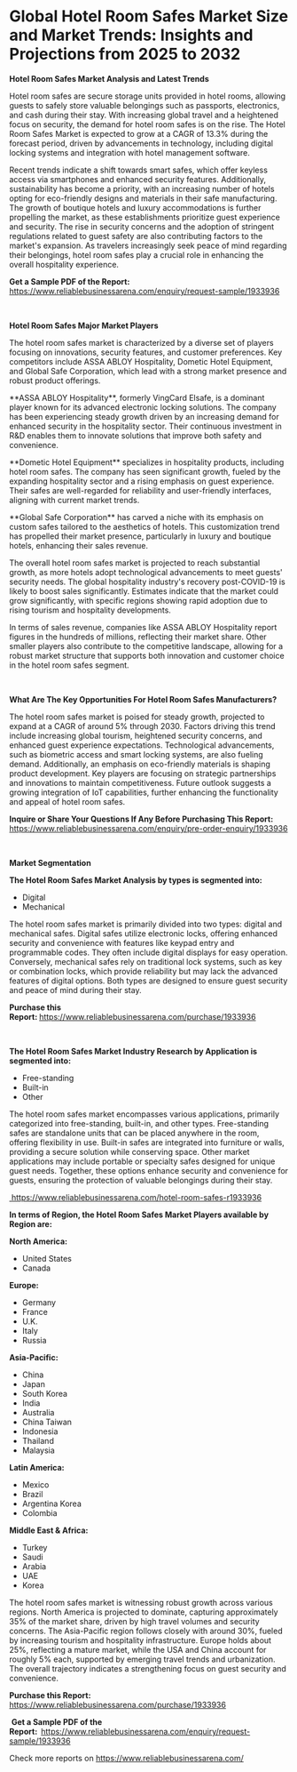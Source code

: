 <p><h1>Global Hotel Room Safes Market Size and Market Trends: Insights and Projections from 2025 to 2032</h1></p><p><strong>Hotel Room Safes Market Analysis and Latest Trends</strong></p>
<p><p>Hotel room safes are secure storage units provided in hotel rooms, allowing guests to safely store valuable belongings such as passports, electronics, and cash during their stay. With increasing global travel and a heightened focus on security, the demand for hotel room safes is on the rise. The Hotel Room Safes Market is expected to grow at a CAGR of 13.3% during the forecast period, driven by advancements in technology, including digital locking systems and integration with hotel management software. </p><p>Recent trends indicate a shift towards smart safes, which offer keyless access via smartphones and enhanced security features. Additionally, sustainability has become a priority, with an increasing number of hotels opting for eco-friendly designs and materials in their safe manufacturing. The growth of boutique hotels and luxury accommodations is further propelling the market, as these establishments prioritize guest experience and security. The rise in security concerns and the adoption of stringent regulations related to guest safety are also contributing factors to the market's expansion. As travelers increasingly seek peace of mind regarding their belongings, hotel room safes play a crucial role in enhancing the overall hospitality experience.</p></p>
<p><strong>Get a Sample PDF of the Report:&nbsp;</strong> <a href="https://www.reliablebusinessarena.com/enquiry/request-sample/1933936?utm_campaign=2221&utm_medium=2&utm_source=Github&utm_content=ia&utm_term=05042025&utm_id=hotel-room-safes">https://www.reliablebusinessarena.com/enquiry/request-sample/1933936</a></p>
<p>&nbsp;</p>
<p><strong>Hotel Room Safes Major Market Players</strong></p>
<p><p>The hotel room safes market is characterized by a diverse set of players focusing on innovations, security features, and customer preferences. Key competitors include ASSA ABLOY Hospitality, Dometic Hotel Equipment, and Global Safe Corporation, which lead with a strong market presence and robust product offerings.</p><p>**ASSA ABLOY Hospitality**, formerly VingCard Elsafe, is a dominant player known for its advanced electronic locking solutions. The company has been experiencing steady growth driven by an increasing demand for enhanced security in the hospitality sector. Their continuous investment in R&D enables them to innovate solutions that improve both safety and convenience.</p><p>**Dometic Hotel Equipment** specializes in hospitality products, including hotel room safes. The company has seen significant growth, fueled by the expanding hospitality sector and a rising emphasis on guest experience. Their safes are well-regarded for reliability and user-friendly interfaces, aligning with current market trends.</p><p>**Global Safe Corporation** has carved a niche with its emphasis on custom safes tailored to the aesthetics of hotels. This customization trend has propelled their market presence, particularly in luxury and boutique hotels, enhancing their sales revenue.</p><p>The overall hotel room safes market is projected to reach substantial growth, as more hotels adopt technological advancements to meet guests' security needs. The global hospitality industry's recovery post-COVID-19 is likely to boost sales significantly. Estimates indicate that the market could grow significantly, with specific regions showing rapid adoption due to rising tourism and hospitality developments.</p><p>In terms of sales revenue, companies like ASSA ABLOY Hospitality report figures in the hundreds of millions, reflecting their market share. Other smaller players also contribute to the competitive landscape, allowing for a robust market structure that supports both innovation and customer choice in the hotel room safes segment.</p></p>
<p>&nbsp;</p>
<p><strong>What Are The Key Opportunities For Hotel Room Safes Manufacturers?</strong></p>
<p><p>The hotel room safes market is poised for steady growth, projected to expand at a CAGR of around 5% through 2030. Factors driving this trend include increasing global tourism, heightened security concerns, and enhanced guest experience expectations. Technological advancements, such as biometric access and smart locking systems, are also fueling demand. Additionally, an emphasis on eco-friendly materials is shaping product development. Key players are focusing on strategic partnerships and innovations to maintain competitiveness. Future outlook suggests a growing integration of IoT capabilities, further enhancing the functionality and appeal of hotel room safes.</p></p>
<p><strong>Inquire or Share Your Questions If Any Before Purchasing This Report:</strong> <a href="https://www.reliablebusinessarena.com/enquiry/pre-order-enquiry/1933936?utm_campaign=2221&utm_medium=2&utm_source=Github&utm_content=ia&utm_term=05042025&utm_id=hotel-room-safes">https://www.reliablebusinessarena.com/enquiry/pre-order-enquiry/1933936</a></p>
<p>&nbsp;</p>
<p><strong>Market Segmentation</strong></p>
<p><strong>The Hotel Room Safes Market Analysis by types is segmented into:</strong></p>
<p><ul><li>Digital</li><li>Mechanical</li></ul></p>
<p><p>The hotel room safes market is primarily divided into two types: digital and mechanical safes. Digital safes utilize electronic locks, offering enhanced security and convenience with features like keypad entry and programmable codes. They often include digital displays for easy operation. Conversely, mechanical safes rely on traditional lock systems, such as key or combination locks, which provide reliability but may lack the advanced features of digital options. Both types are designed to ensure guest security and peace of mind during their stay.</p></p>
<p><strong>Purchase this Report:&nbsp;</strong><a href="https://www.reliablebusinessarena.com/purchase/1933936?utm_campaign=2221&utm_medium=2&utm_source=Github&utm_content=ia&utm_term=05042025&utm_id=hotel-room-safes">https://www.reliablebusinessarena.com/purchase/1933936</a></p>
<p>&nbsp;</p>
<p><strong>The Hotel Room Safes Market Industry Research by Application is segmented into:</strong></p>
<p><ul><li>Free-standing</li><li>Built-in</li><li>Other</li></ul></p>
<p><p>The hotel room safes market encompasses various applications, primarily categorized into free-standing, built-in, and other types. Free-standing safes are standalone units that can be placed anywhere in the room, offering flexibility in use. Built-in safes are integrated into furniture or walls, providing a secure solution while conserving space. Other market applications may include portable or specialty safes designed for unique guest needs. Together, these options enhance security and convenience for guests, ensuring the protection of valuable belongings during their stay.</p></p>
<p><a href="https://www.reliablebusinessarena.com/hotel-room-safes-r1933936?utm_campaign=2221&utm_medium=2&utm_source=Github&utm_content=ia&utm_term=05042025&utm_id=hotel-room-safes">&nbsp;https://www.reliablebusinessarena.com/hotel-room-safes-r1933936</a></p>
<p><strong>In terms of Region, the Hotel Room Safes Market Players available by Region are:</strong></p>
<p>
    <p> <strong> North America: </strong>
        <ul>
            <li>United States</li>
            <li>Canada</li>
        </ul>
        </p> 
    <p> <strong> Europe: </strong>
        <ul>
            <li>Germany</li>
            <li>France</li>
            <li>U.K.</li>
            <li>Italy</li>
            <li>Russia</li>
        </ul>
        </p> 
    <p> <strong> Asia-Pacific: </strong>
        <ul>
            <li>China</li>
            <li>Japan</li>
            <li>South Korea</li>
            <li>India</li>
            <li>Australia</li>
            <li>China Taiwan</li>
            <li>Indonesia</li>
            <li>Thailand</li>
            <li>Malaysia</li>
        </ul>
        </p> 
    <p> <strong> Latin America: </strong>
        <ul>
            <li>Mexico</li>
            <li>Brazil</li>
            <li>Argentina Korea</li>
            <li>Colombia</li>
        </ul>
        </p> 
    <p> <strong> Middle East & Africa: </strong>
        <ul>
            <li>Turkey</li>
            <li>Saudi</li>
            <li>Arabia</li>
            <li>UAE</li>
            <li>Korea</li>
        </ul>
    </p>
    </p>
<p><p>The hotel room safes market is witnessing robust growth across various regions. North America is projected to dominate, capturing approximately 35% of the market share, driven by high travel volumes and security concerns. The Asia-Pacific region follows closely with around 30%, fueled by increasing tourism and hospitality infrastructure. Europe holds about 25%, reflecting a mature market, while the USA and China account for roughly 5% each, supported by emerging travel trends and urbanization. The overall trajectory indicates a strengthening focus on guest security and convenience.</p></p>
<p><strong>Purchase this Report: </strong><a href="https://www.reliablebusinessarena.com/purchase/1933936?utm_campaign=2221&utm_medium=2&utm_source=Github&utm_content=ia&utm_term=05042025&utm_id=hotel-room-safes">https://www.reliablebusinessarena.com/purchase/1933936</a></p>
<p>&nbsp;<strong>Get a Sample PDF of the Report:&nbsp;&nbsp;</strong><a href="https://www.reliablebusinessarena.com/enquiry/request-sample/1933936?utm_campaign=2221&utm_medium=2&utm_source=Github&utm_content=ia&utm_term=05042025&utm_id=hotel-room-safes">https://www.reliablebusinessarena.com/enquiry/request-sample/1933936</a></p>
<p><strong></strong></p>
<p>Check more reports on <a href="https://www.reliablebusinessarena.com/?utm_campaign=2221&utm_medium=2&utm_source=Github&utm_content=ia&utm_term=05042025&utm_id=hotel-room-safes">https://www.reliablebusinessarena.com/</a></p>
